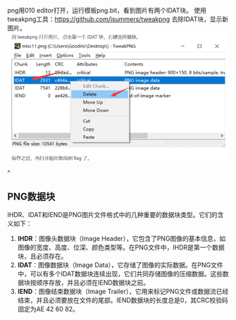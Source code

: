 png用010 editor打开，运行模板png.bit，看到图片有两个IDAT块。
使用tweakpng工具：<https://github.com/jsummers/tweakpng> 去除IDAT块，显示新图片。
![](.topwrite/assets/image_1732106424579.png)


^
## **PNG数据块**
IHDR、IDAT和IEND是PNG图片文件格式中的几种重要的数据块类型。它们的含义如下：
1. **IHDR**：图像头数据块（Image Header），它包含了PNG图像的基本信息，如图像的宽度、高度、位深、颜色类型等。在PNG文件中，IHDR是第一个数据块，且必须存在。
2. **IDAT**：图像数据块（Image Data），它存储了图像的实际数据。在PNG文件中，可以有多个IDAT数据块连续出现，它们共同存储图像的压缩数据。这些数据块按顺序存放，并且必须在IEND数据块之前。
3. **IEND**：图像结束数据块（Image Trailer），它用来标记PNG文件或数据流已经结束，并且必须要放在文件的尾部。IEND数据块的长度总是0，其CRC校验码固定为AE 42 60 82。

